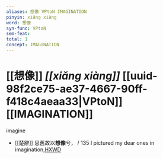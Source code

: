```yaml
---
aliases: 想像 VPtoN IMAGINATION
pinyin: xiǎng xiàng
word: 想像
syn-func: VPtoN
sem-feat: 
total: 1
concept: IMAGINATION 
---
```

# [[想像]] *[[xiǎng xiàng]]*  [[uuid-98f2ce75-ae37-4667-90ff-f418c4aeaa33|VPtoN]] [[IMAGINATION]]
imagine
 - [[楚辭]] 思舊故以**想像**兮， / 135 I pictured my dear ones in imagination,[HXWD](https://hxwd.org/textview.html?location=KR4a0001_tls_005-8a.44)